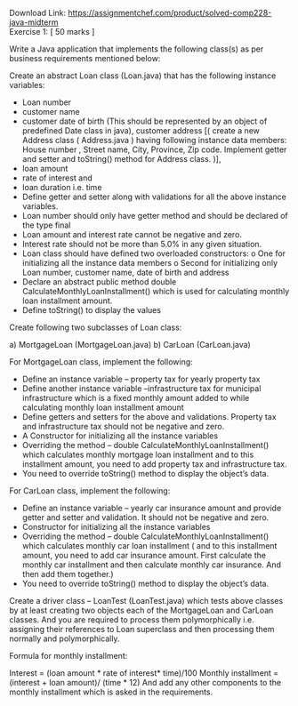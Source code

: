 Download Link: https://assignmentchef.com/product/solved-comp228-java-midterm
<br>
Exercise 1: [ 50 marks ]

Write a Java application that implements the following class(s) as per business requirements mentioned below:

Create an abstract Loan class (Loan.java) that has the following instance variables:

<ul>

 <li>Loan number</li>

 <li>customer name</li>

 <li>customer date of birth (This should be represented by an object of predefined Date class in java), customer address [( create a new Address class ( Address.java ) having following instance data members: House number , Street name, City, Province, Zip code. Implement getter and setter and toString() method for Address class. )],</li>

 <li>loan amount</li>

 <li>rate of interest and</li>

 <li>loan duration i.e. time</li>

 <li>Define getter and setter along with validations for all the above instance variables.</li>

 <li>Loan number should only have getter method and should be declared of the type final</li>

 <li>Loan amount and interest rate cannot be negative and zero.</li>

 <li>Interest rate should not be more than 5.0% in any given situation.</li>

 <li>Loan class should have defined two overloaded constructors: o One for initializing all the instance data members o Second for initializing only Loan number, customer name, date of birth and address</li>

 <li>Declare an abstract public method double CalculateMonthlyLoanInstallment() which is used for calculating monthly loan installment amount.</li>

 <li>Define toString() to display the values</li>

</ul>

Create following two subclasses of Loan class:

a) MortgageLoan (MortgageLoan.java) b) CarLoan (CarLoan.java)

For MortgageLoan class, implement the following:

<ul>

 <li>Define an instance variable – property tax for yearly property tax</li>

 <li>Define another instance variable –infrastructure tax for municipal infrastructure which is a fixed monthly amount added to while calculating monthly loan installment amount</li>

 <li>Define getters and setters for the above and validations. Property tax and infrastructure tax should not be negative and zero.</li>

 <li>A Constructor for initializing all the instance variables</li>

 <li>Overriding the method – double CalculateMonthlyLoanInstallment() which calculates monthly mortgage loan installment and to this installment amount, you need to add property tax and infrastructure tax.</li>

 <li>You need to override toString() method to display the object’s data.</li>

</ul>

For CarLoan class, implement the following:

<ul>

 <li>Define an instance variable – yearly car insurance amount and provide getter and setter and validation. It should not be negative and zero.</li>

 <li>Constructor for initializing all the instance variables</li>

 <li>Overriding the method – double CalculateMonthlyLoanInstallment() which calculates monthly car loan installment ( and to this installment amount, you need to add car insurance amount. First calculate the monthly car installment and then calculate monthly car insurance. And then add them together.)</li>

 <li>You need to override toString() method to display the object’s data.</li>

</ul>

Create a driver class – LoanTest (LoanTest.java) which tests above classes by at least creating two objects each of the MortgageLoan and CarLoan classes. And you are required to process them polymorphically i.e. assigning their references to Loan superclass and then processing them normally and polymorphically.

Formula for monthly installment:

Interest = (loan amount * rate of interest* time)/100 Monthly installment = (interest + loan amount)/ (time * 12) And add any other components to the monthly installment which is asked in the requirements.